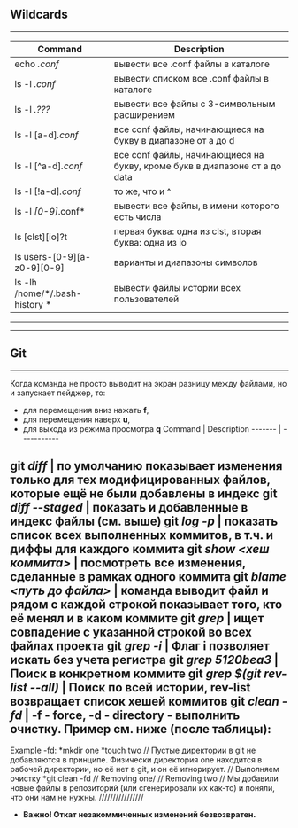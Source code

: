## Wildcards
------------
Command | Description
------- | -----------
echo *.conf* | вывести все .conf файлы в каталоге
ls -l *.conf* | вывести списком все .conf файлы в каталоге
ls -l *.???* | вывести все файлы c 3-символьным расширением
ls -l [a-d]*.conf* | все conf файлы, начинающиеся на букву в диапазоне от a до d
ls -l [^a-d]*.conf* | все conf файлы, начинающиеся на букву, кроме букв в диапазоне от a до data
ls -l [!a-d]*.conf* | то же, что и ^
ls -l *[0-9]*.conf* | вывести все файлы, в имени которого есть числа
ls [clst][io]?t | первая буква: одна из clst, вторая буква: одна из io
ls users-[0-9][a-z0-9][0-9] | варианты и диапазоны символов
ls -lh /home/*/.bash-history *| вывести файлы истории всех пользователей
-----------------
-----------------
## Git
------------
Когда команда не просто выводит на экран разницу между файлами, но и запускает пейджер, то:
- для перемещения вниз нажать **f**,
- для перемещения наверх **u**,
- для выхода из режима просмотра **q**
Command | Description
------- | -----------

git *diff* | по умолчанию показывает изменения только для тех модифицированных файлов, которые ещё не были добавлены в индекс
git *diff --staged* | показать и добавленные в индекс файлы (см. выше)
git *log -p* | показать список всех выполненных коммитов, в т.ч. и диффы для каждого коммита
git *show <хеш коммита>* | посмотреть все изменения, сделанные в рамках одного коммита
git *blame <путь до файла>* | команда выводит файл и рядом с каждой строкой показывает того, кто её менял и в каком коммите
git *grep <line>* | ищет совпадение с указанной строкой во всех файлах проекта
git *grep -i <line>* | Флаг i позволяет искать без учета регистра
git *grep <line> 5120bea3* | Поиск в конкретном коммите
git *grep <line> $(git rev-list --all)* | Поиск по всей истории, rev-list возвращает список хешей коммитов
git *clean -fd* | -f - force, -d - directory - выполнить очистку. Пример см. ниже (после таблицы):
-----------------
Example -fd:
*mkdir one
*touch two
// Пустые директории в git не добавляются в принципе. Физически директория one находится в рабочей директории, но её нет в git, и он её игнорирует.
// Выполняем очистку
*git clean -fd
// Removing one/
// Removing two
// Мы добавили новые файлы в репозиторий (или сгенерировали их как-то) и поняли, что они нам не нужны.
////////////////
- **Важно! Откат незакоммиченных изменений безвозвратен.**
